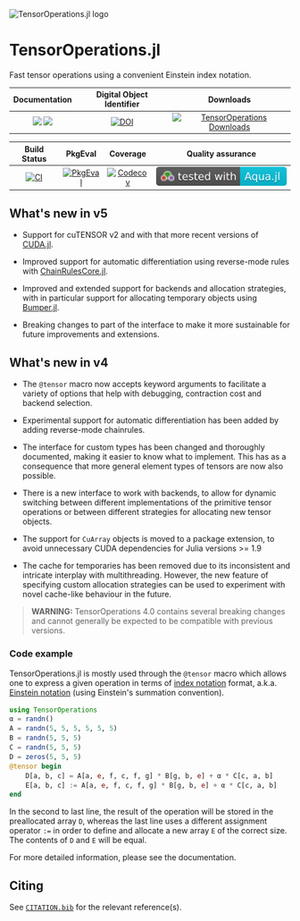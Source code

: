 <picture>
    <source media="(prefers-color-scheme: dark)" srcset="https://github.com/QuantumKitHub/TensorOperations.jl/blob/master/docs/src/assets/logo-dark.svg">
    <img alt="TensorOperations.jl logo" src="https://github.com/QuantumKitHub/TensorOperations.jl/blob/master/docs/src/assets/logo.svg" width="150">
</picture>

# TensorOperations.jl

Fast tensor operations using a convenient Einstein index notation.

| **Documentation** | **Digital Object Identifier** | **Downloads** |
|:-----------------:|:-----------------------------:|:-------------:|
| [![][docs-stable-img]][docs-stable-url] [![][docs-dev-img]][docs-dev-url] | [![DOI][doi-img]][doi-url] | [![TensorOperations Downloads][downloads-img]][downloads-url] |

| **Build Status** | **PkgEval** | **Coverage** | **Quality assurance** |
|:----------------:|:------------:|:------------:|:---------------------:|
| [![CI][ci-img]][ci-url] | [![PkgEval][pkgeval-img]][pkgeval-url] | [![Codecov][codecov-img]][codecov-url] | [![Aqua QA][aqua-img]][aqua-url] |

[docs-stable-img]: https://img.shields.io/badge/docs-stable-blue.svg
[docs-stable-url]: https://QuantumKitHub.github.io/TensorOperations.jl/stable

[docs-dev-img]: https://img.shields.io/badge/docs-dev-blue.svg
[docs-dev-url]: https://QuantumKitHub.github.io/TensorOperations.jl/latest

[doi-img]: https://zenodo.org/badge/DOI/10.5281/zenodo.3245496.svg
[doi-url]: https://doi.org/10.5281/zenodo.3245496

[downloads-img]: https://img.shields.io/badge/dynamic/json?url=http%3A%2F%2Fjuliapkgstats.com%2Fapi%2Fv1%2Ftotal_downloads%2FTensorOperations&query=total_requests&label=Downloads
[downloads-url]: http://juliapkgstats.com/pkg/TensorOperations

[ci-img]: https://github.com/QuantumKitHub/TensorOperations.jl/workflows/CI/badge.svg
[ci-url]:
  https://github.com/QuantumKitHub/TensorOperations.jl/actions?query=workflow%3ACI

[pkgeval-img]: https://JuliaCI.github.io/NanosoldierReports/pkgeval_badges/T/TensorOperations.svg
[pkgeval-url]: https://JuliaCI.github.io/NanosoldierReports/pkgeval_badges/T/TensorOperations.html

[codecov-img]:
  https://codecov.io/gh/QuantumKitHub/TensorOperations.jl/branch/master/graph/badge.svg
[codecov-url]: https://codecov.io/gh/QuantumKitHub/TensorOperations.jl

[aqua-img]: https://raw.githubusercontent.com/JuliaTesting/Aqua.jl/master/badge.svg
[aqua-url]: https://github.com/JuliaTesting/Aqua.jl

## What's new in v5

- Support for cuTENSOR v2 and with that more recent versions of [CUDA.jl](https://github.com/JuliaGPU/CUDA.jl).

- Improved support for automatic differentiation using reverse-mode rules with [ChainRulesCore.jl](https://github.com/JuliaDiff/ChainRulesCore.jl).

- Improved and extended support for backends and allocation strategies, with in particular support for allocating temporary objects using [Bumper.jl](https://github.com/MasonProtter/Bumper.jl).

- Breaking changes to part of the interface to make it more sustainable for future improvements and extensions.
  
## What's new in v4

- The `@tensor` macro now accepts keyword arguments to facilitate a variety of options that help with debugging, contraction cost and backend selection.

- Experimental support for automatic differentiation has been added by adding reverse-mode chainrules.

- The interface for custom types has been changed and thoroughly documented, making it easier to know what to implement. This has as a consequence that more general element types of tensors are now also possible.

- There is a new interface to work with backends, to allow for dynamic switching between different implementations of the primitive tensor operations or between different strategies for allocating new tensor objects.

- The support for `CuArray` objects is moved to a package extension, to avoid unnecessary CUDA dependencies for Julia versions >= 1.9

- The cache for temporaries has been removed due to its inconsistent and intricate interplay with multithreading.
  However, the new feature of specifying custom allocation strategies can be used to experiment with novel cache-like behaviour in the future.

> **WARNING:** TensorOperations 4.0 contains several breaking changes and cannot generally be expected to be compatible with previous versions.

### Code example

TensorOperations.jl is mostly used through the `@tensor` macro which allows one
to express a given operation in terms of
[index notation](https://en.wikipedia.org/wiki/Abstract_index_notation) format,
a.k.a. [Einstein notation](https://en.wikipedia.org/wiki/Einstein_notation)
(using Einstein's summation convention).

```julia
using TensorOperations
α = randn()
A = randn(5, 5, 5, 5, 5, 5)
B = randn(5, 5, 5)
C = randn(5, 5, 5)
D = zeros(5, 5, 5)
@tensor begin
    D[a, b, c] = A[a, e, f, c, f, g] * B[g, b, e] + α * C[c, a, b]
    E[a, b, c] := A[a, e, f, c, f, g] * B[g, b, e] + α * C[c, a, b]
end
```

In the second to last line, the result of the operation will be stored in the
preallocated array `D`, whereas the last line uses a different assignment
operator `:=` in order to define and allocate a new array `E` of the correct
size. The contents of `D` and `E` will be equal.

For more detailed information, please see the documentation.

## Citing

See [`CITATION.bib`](CITATION.bib) for the relevant reference(s).
